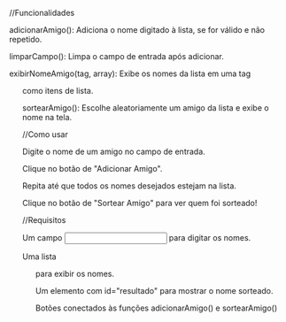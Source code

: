//Funcionalidades

adicionarAmigo(): Adiciona o nome digitado à lista, se for válido e não repetido.

limparCampo(): Limpa o campo de entrada após adicionar.

exibirNomeAmigo(tag, array): Exibe os nomes da lista em uma tag <ul> como itens de lista.

sortearAmigo(): Escolhe aleatoriamente um amigo da lista e exibe o nome na tela.

//Como usar

Digite o nome de um amigo no campo de entrada.

Clique no botão de "Adicionar Amigo".

Repita até que todos os nomes desejados estejam na lista.

Clique no botão de "Sortear Amigo" para ver quem foi sorteado!

//Requisitos

Um campo <input> para digitar os nomes.

Uma lista <ul> para exibir os nomes.

Um elemento com id="resultado" para mostrar o nome sorteado.

Botões conectados às funções adicionarAmigo() e sortearAmigo()
